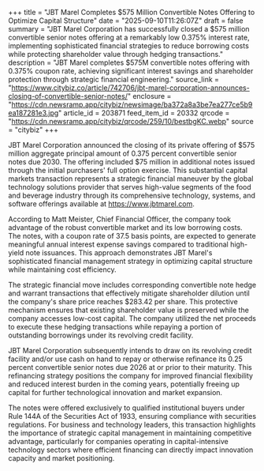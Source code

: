 +++
title = "JBT Marel Completes $575 Million Convertible Notes Offering to Optimize Capital Structure"
date = "2025-09-10T11:26:07Z"
draft = false
summary = "JBT Marel Corporation has successfully closed a $575 million convertible senior notes offering at a remarkably low 0.375% interest rate, implementing sophisticated financial strategies to reduce borrowing costs while protecting shareholder value through hedging transactions."
description = "JBT Marel completes $575M convertible notes offering with 0.375% coupon rate, achieving significant interest savings and shareholder protection through strategic financial engineering."
source_link = "https://www.citybiz.co/article/742706/jbt-marel-corporation-announces-closing-of-convertible-senior-notes/"
enclosure = "https://cdn.newsramp.app/citybiz/newsimage/ba372a8a3be7ea277ce5b9ea187281e3.jpg"
article_id = 203871
feed_item_id = 20332
qrcode = "https://cdn.newsramp.app/citybiz/qrcode/259/10/bestbgKC.webp"
source = "citybiz"
+++

<p>JBT Marel Corporation announced the closing of its private offering of $575 million aggregate principal amount of 0.375 percent convertible senior notes due 2030. The offering included $75 million in additional notes issued through the initial purchasers' full option exercise. This substantial capital markets transaction represents a strategic financial maneuver by the global technology solutions provider that serves high-value segments of the food and beverage industry through its comprehensive technology, systems, and software offerings available at <a href="https://www.jbtmarel.com" rel="nofollow" target="_blank">https://www.jbtmarel.com</a>.</p><p>According to Matt Meister, Chief Financial Officer, the company took advantage of the robust convertible market and its low borrowing costs. The notes, with a coupon rate of 37.5 basis points, are expected to generate meaningful annual interest expense savings compared to traditional high-yield note issuances. This approach demonstrates JBT Marel's sophisticated financial management strategy in optimizing capital structure while maintaining cost efficiency.</p><p>The strategic financial move includes corresponding convertible note hedge and warrant transactions that effectively mitigate shareholder dilution until the company's share price reaches $283.42 per share. This protective mechanism ensures that existing shareholder value is preserved while the company accesses low-cost capital. The company utilized the net proceeds to execute these hedging transactions while repaying a portion of outstanding borrowings under its revolving credit facility.</p><p>JBT Marel Corporation subsequently intends to draw on its revolving credit facility and/or use cash on hand to repay or otherwise refinance its 0.25 percent convertible senior notes due 2026 at or prior to their maturity. This refinancing strategy positions the company for improved financial flexibility and reduced interest burden in the coming years, potentially freeing up capital for further technological innovation and market expansion.</p><p>The notes were offered exclusively to qualified institutional buyers under Rule 144A of the Securities Act of 1933, ensuring compliance with securities regulations. For business and technology leaders, this transaction highlights the importance of strategic capital management in maintaining competitive advantage, particularly for companies operating in capital-intensive technology sectors where efficient financing can directly impact innovation capacity and market positioning.</p>